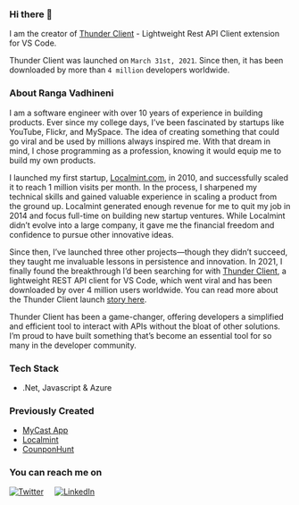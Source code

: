 ### Hi there 👋

I am the creator of [Thunder Client](https://www.thunderclient.com/) - Lightweight Rest API Client extension for VS Code. 

Thunder Client was launched on `March 31st, 2021`. Since then, it has been downloaded by more than `4 million` developers worldwide.

### About Ranga Vadhineni
I am a software engineer with over 10 years of experience in building products. Ever since my college days, I’ve been fascinated by startups like YouTube, Flickr, and MySpace. The idea of creating something that could go viral and be used by millions always inspired me. With that dream in mind, I chose programming as a profession, knowing it would equip me to build my own products.

I launched my first startup, [Localmint.com](https://www.localmint.com/), in 2010, and successfully scaled it to reach 1 million visits per month. In the process, I sharpened my technical skills and gained valuable experience in scaling a product from the ground up. Localmint generated enough revenue for me to quit my job in 2014 and focus full-time on building new startup ventures. While Localmint didn’t evolve into a large company, it gave me the financial freedom and confidence to pursue other innovative ideas.

Since then, I’ve launched three other projects—though they didn’t succeed, they taught me invaluable lessons in persistence and innovation. In 2021, I finally found the breakthrough I’d been searching for with [Thunder Client](https://www.thunderclient.com), a lightweight REST API client for VS Code, which went viral and has been downloaded by over 4 million users worldwide. You can read more about the Thunder Client launch [story here](https://medium.com/thunderclient/thunder-client-alternative-to-postman-68ee0c9486d6).

Thunder Client has been a game-changer, offering developers a simplified and efficient tool to interact with APIs without the bloat of other solutions. I’m proud to have built something that’s become an essential tool for so many in the developer community.

### Tech Stack
* .Net, Javascript & Azure

### Previously Created
* [MyCast App](https://www.mycastpro.com/)
* [Localmint](https://www.localmint.com/)
* [CounponHunt](https://www.producthunt.com/posts/couponhunt)


### You can reach me on
 [![Twitter](https://img.shields.io/badge/Twitter-1DA1F2?style=for-the-badge&logo=twitter&logoColor=white)](https://twitter.com/ranga_vadhineni)
 &nbsp; &nbsp; [![LinkedIn](https://img.shields.io/badge/LinkedIn-0077B5?style=for-the-badge&logo=linkedin&logoColor=white)](https://www.linkedin.com/in/rangav/)




<!--
**rangav/rangav** is a ✨ _special_ ✨ repository because its `README.md` (this file) appears on your GitHub profile.

Here are some ideas to get you started:

- 🔭 I’m currently working on ...
- 🌱 I’m currently learning ...
- 👯 I’m looking to collaborate on ...
- 🤔 I’m looking for help with ...
- 💬 Ask me about ...
- 📫 How to reach me: ...
- 😄 Pronouns: ...
- ⚡ Fun fact: ...
-->
